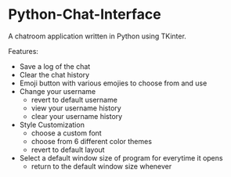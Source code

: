 # Python-Chat-Interface
A chatroom application written in Python using TKinter.

Features:
  - Save a log of the chat
  - Clear the chat history
  - Emoji button with various emojies to choose from and use
  - Change your username
    - revert to default username
    - view your username history
    - clear your username history
  - Style Customization
    - choose a custom font
    - choose from 6 different color themes
    - revert to default layout
  - Select a default window size of program for everytime it opens
    - return to the default window size whenever
